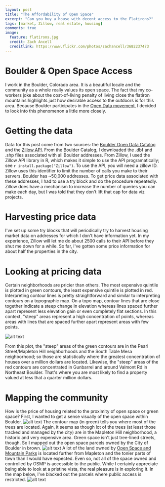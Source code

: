 ```yaml
---
layout: post
title: "The Affordability of Open Space"
excerpt: "Can you buy a house with decent access to the Flatirons?"
tags: [market, Zillow, real estate, housing]
comments: true
image:
  feature: flatirons.jpg
  credit: Zach Ancell
  creditlink: https://www.flickr.com/photos/zachancell/3682237473
---
```


# Boulder & Open Space Access
I work in the Boulder, Colorado area. It is a beautiful locale and the community as a whole really values its open space. The fact that my co-workers joke about the cost-of-living penalty of living close the flatiron mountains highlights just how desirable access to the outdoors is for this area. Because Boulder participates in the [Open Data movement](https://bouldercolorado.gov/open-data), I decided to look into this phenomenon a little more closely. 

# Getting the data
Data for this post come from two sources: the [Boulder Open Data Catalog](https://bouldercolorado.gov/open-data/boulder-addresses/) and the [Zillow API](http://www.zillow.com/howto/api/GetZestimate.htm). From the Boulder Catalog, I downloaded the .dbf and .shp files associated with all Boulder addresses. From Zillow, I used the Zillow API library in R, which makes it simple to use the API programatically; see `r install.package("Zillow")`. To use the API, you will need a zillow ID. Zillow uses this identifier to limit the number of calls you make to their servers. Boulder has ~50,000 addresses. To get price data associated with these addresses, I had to use a try block and do the procedure repeatedly. Zillow does have a mechanism to increase the number of queries you can make each day, but I was told that they don't lift that cap for data viz projects. 

# Harvesting price data
I've set up some try blocks that will periodically try to harvest housing market data on addresses for which I don't have information yet. In my experience, Zillow will let me do about 2500 calls to their API before they shut me down for a while. So far, I've gotten some price information for about half the properties in the city.

# Looking at pricing data
Certain neighborhoods are pricier than others. The most expensive quintile is plotted in green contours, the least expensive quintile is plotted in red. Interpreting contour lines is pretty straightforward and similar to interpreting contours on a topographic map. On a topo map, contour lines that are close together indicate a steep change in elevation whereas lines spaced further apart represent less elevation gain  or even completely flat sections. In this context, "steep" areas represent a high concentration of points, whereas areas with lines that are spaced further apart represent areas with few points. 

![alt text](//klevan.github.io/images/rfigs/boulderOpenDataMap1.jpeg "neighborhood pricing")

From this plot, the "steep" areas of the green contours are in the Pearl Street/Mapleton Hill neighborhoods and the South Table Mesa neighborhood; so those are statistically where the greatest concentration of houses over a million dollars are located. Likewise, the "steep" areas of the red contours are concentrated in Gunbarrel and around Valmont Rd in Northeast Boulder. That's where you are most likely to find a property valued at less that a quarter million dollars.

# Mapping the community
How is the price of housing related to the proximity of open space or green space? First, I wanted to get a sense visually of the open space within Boulder.
![alt text](//klevan.github.io/images/rfigs/boulderOpenDataMap2.jpeg "where are the trees?")
The contour map (in green) tells you where most of the trees are located. Again, it seems as though lot of the trees (at least those tracked and managed by the city) are in the Mapleton Hill neighborhood, a historic and very expensive area.
Green space isn't just tree-lined streets, though. So I mapped out the open space parcels owned by the City of Boulder in brown.
![alt text](//klevan.github.io/images/rfigs/boulderOpenDataMap3.jpeg "trees and open space")
A lot of the land owned by [Open Space and Mountain Parks](https://bouldercolorado.gov/osmp) is located further from Mapleton and the tonier parts of town than I would have expected. Even so, not all of the space owned and controlled by OSMP is accessible to the public. While I certainly appreciate being able to look at a pristine vista, the real pleasure is in exploring it. In the map below, I've blacked out the parcels where public access is restricted.
![alt text](//klevan.github.io/images/rfigs/boulderOpenDataMap4.jpeg "trees and accessible open space")